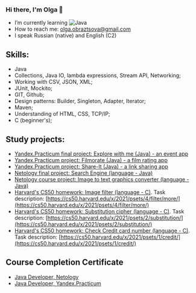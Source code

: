 ### Hi there, I'm Olga 👋

- I’m currently learning ![Java](https://img.shields.io/badge/java-%23ED8B00.svg?style=for-the-badge&logo=java&logoColor=white)
- How to reach me: olga.obraztsova@gmail.com
- I speak Russian (native) and English (C2)


## Skills:
- Java
- Collections, Java IO, lambda expressions, Stream API, Networking;
- Working with CSV, JSON, XML;
- JUnit, Mockito;
- GIT, Github;
- Design patterns: Builder, Singleton, Adapter, Iterator;
- Maven;
- Understanding of HTML, CSS, TCP/IP;
- C (beginner's);

## Study projects:
- [Yandex.Practicum final project: Explore with me (Java) - an event app](https://github.com/olgaobraztsova/java-explore-with-me)
- [Yandex.Practicum project: Filmorate (Java) - a film rating app](https://github.com/olgaobraztsova/java-filmorate)
- [Yandex.Practicum project: Share-It (Java) - a link sharing app](https://github.com/olgaobraztsova/java-shareit)
- [Netology final project: Search Engine (language - Java)](https://github.com/olgaobraztsova/pcs-jd-diplom)
- [Netology course project: Image to text graphics converter (language - Java)](https://github.com/olgaobraztsova/text-graphics)
- [Harvard's CS50 homework: Image filter (language - C)](https://github.com/me50/olgaobraztsova/tree/cs50/problems/2021/x/filter/more). Task description: [https://cs50.harvard.edu/x/2021/psets/4/filter/more/](https://cs50.harvard.edu/x/2021/psets/4/filter/more/)
- [Harvard's CS50 homework: Substitution cipher (language - C)](https://github.com/me50/olgaobraztsova/blob/cs50/problems/2021/x/substitution/substitution.c). Task description: [https://cs50.harvard.edu/x/2021/psets/2/substitution/](https://cs50.harvard.edu/x/2021/psets/2/substitution/)
- [Harvard's CS50 homework: Check Credit card number (language - C)](https://github.com/me50/olgaobraztsova/blob/cs50/problems/2021/x/credit/credit.c). Task description: [https://cs50.harvard.edu/x/2021/psets/1/credit/](https://cs50.harvard.edu/x/2021/psets/1/credit/)



## Course Completion Certificate
- [Java Developer, Netology](https://github.com/olgaobraztsova/olgaobraztsova/blob/main/certificate.pdf)
- [Java Developer, Yandex.Practicum](https://github.com/olgaobraztsova/olgaobraztsova/blob/main/Y.Practicum.Certificate.OlgaObraztsova.pdf)

<!--
**olgaobraztsova/olgaobraztsova** is a ✨ _special_ ✨ repository because its `README.md` (this file) appears on your GitHub profile.

Here are some ideas to get you started:

- 🔭 I’m currently working on ...
- 🌱 I’m currently learning ...
- 👯 I’m looking to collaborate on ...
- 🤔 I’m looking for help with ...
- 💬 Ask me about ...
- 📫 How to reach me: ...
- 😄 Pronouns: ...
- ⚡ Fun fact: ...
-->

